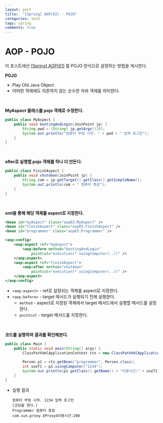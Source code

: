 ```yaml
---
layout: post
title:  "[Spring] AOP(02) - POJO"
categories: tech
tags: spring
comments: true
---
```

# AOP - POJO
이 포스트에선 [[Spring] AOP(01)](https://yejin-ha.github.io/tech/2022/06/13/spring_AOP(01)/) 를 POJO 방식으로 설정하는 방법을 게시한다.


**POJO** 
- Play Old Java Object
- 어떠한 객체에도 의존하지 않는 순수한 자바 객체를 의미한다.

<br/>

**MyAspect 클래스를 pojo 객체로 수정한다.**
```java
public class MyAspect {
	public void bootingAndLogin(JoinPoint jp) {
		String pwd = (String) jp.getArgs()[0];
		System.out.println("컴퓨터 부팅 시작. " + pwd + " 입력 로그인");
	}
}
```

<br/>

**after로 실행할 pojo 객체를 하나 더 만든다.**
```java
public class FinishAspect {
	public void shutdown(JoinPoint jp) {
		String com = jp.getTarget().getClass().getSimpleName();
		System.out.println(com + " 컴퓨터 종료");
  	}
}
```

<br/>

**xml을 통해 해당 객체를 aspect로 지정한다.**
```xml
<bean id="myAspect" class="aop03.MyAspect" />
<bean id="finishAspect" class="aop03.FinishAspect" />
<bean id="programmer" class="aop03.Programmer" />

<aop:config>
    <aop:aspect ref="myAspect">
        <aop:before method="bootingAndLogin"
            pointcut="execution(* usingComputer(..))" />
    </aop:aspect>
    <aop:aspect ref="finishAspect">
        <aop:after method="shutdown"
            pointcut="execution(* usingComputer(..))" />
    </aop:aspect>
</aop:config>
```
- `<aop:aspect>` - ref로 설정되는 객체를 aspect로 지정한다.
- `<aop:before>` - target 메서드가 실행되기 전에 실행한다.
    - `method` - aspect로 지정된 객체에서 target 메서드에서 실행할 메서드를 설정한다.
    - `pointcut` - target 메서드를 지정한다.

<br/>

**코드를 실행하여 결과를 확인해본다.**
```java
public class Main {
    public static void main(String[] args) {
        ClassPathXmlApplicationContext ctx = new ClassPathXmlApplicationContext("config.xml");
        
        Person p1 = ctx.getBean("programmer", Person.class);			
        int useT1 = p1.usingComputer("1234");
        System.out.println(p1.getClass().getName() + "이용시간:" + useT1);
    }
}
```
- 실행 결과
    ```
    컴퓨터 부팅 시작. 1234 입력 로그인
    [코딩을 한다.]
    Programmer 컴퓨터 종료
    com.sun.proxy.$Proxy4이용시간:200
    ```
